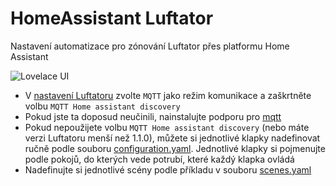 # HomeAssistant Luftator

Nastavení automatizace pro zónování Luftator přes platformu Home Assistant

![Lovelace UI](../imgs/luftator-homeassistant.png)

- V [nastavení Luftatoru](../README.md) zvolte `MQTT` jako režim komunikace a zaškrtněte volbu `MQTT Home assistant discovery`
- Pokud jste ta doposud neučinili, nainstalujte podporu pro [mqtt](../../homeassistant/addons/mosquitto)
- Pokud nepoužijete volbu `MQTT Home assistant discovery` (nebo máte verzi Luftatoru menší než 1.1.0), můžete si jednotlivé klapky nadefinovat ručně podle souboru [configuration.yaml](configuration.yaml). Jednotlivé klapky si pojmenujte podle pokojů, do kterých vede potrubí, které každý klapka ovládá
- Nadefinujte si jednotlivé scény podle příkladu v souboru [scenes.yaml](scenes.yaml)
